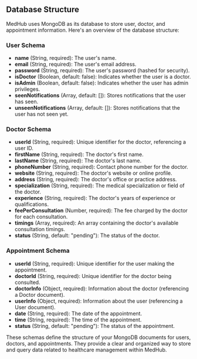 ## Database Structure

MedHub uses MongoDB as its database to store user, doctor, and appointment information. Here's an overview of the database structure:

### User Schema

- **name** (String, required): The user's name.
- **email** (String, required): The user's email address.
- **password** (String, required): The user's password (hashed for security).
- **isDoctor** (Boolean, default: false): Indicates whether the user is a doctor.
- **isAdmin** (Boolean, default: false): Indicates whether the user has admin privileges.
- **seenNotifications** (Array, default: []): Stores notifications that the user has seen.
- **unseenNotifications** (Array, default: []): Stores notifications that the user has not seen yet.

### Doctor Schema

- **userId** (String, required): Unique identifier for the doctor, referencing a user ID.
- **firstName** (String, required): The doctor's first name.
- **lastName** (String, required): The doctor's last name.
- **phoneNumber** (String, required): Contact phone number for the doctor.
- **website** (String, required): The doctor's website or online profile.
- **address** (String, required): The doctor's office or practice address.
- **specialization** (String, required): The medical specialization or field of the doctor.
- **experience** (String, required): The doctor's years of experience or qualifications.
- **feePerConsultation** (Number, required): The fee charged by the doctor for each consultation.
- **timings** (Array, required): An array containing the doctor's available consultation timings.
- **status** (String, default: "pending"): The status of the doctor.

### Appointment Schema

- **userId** (String, required): Unique identifier for the user making the appointment.
- **doctorId** (String, required): Unique identifier for the doctor being consulted.
- **doctorInfo** (Object, required): Information about the doctor (referencing a Doctor document).
- **userInfo** (Object, required): Information about the user (referencing a User document).
- **date** (String, required): The date of the appointment.
- **time** (String, required): The time of the appointment.
- **status** (String, default: "pending"): The status of the appointment.

These schemas define the structure of your MongoDB documents for users, doctors, and appointments. They provide a clear and organized way to store and query data related to healthcare management within MedHub.
